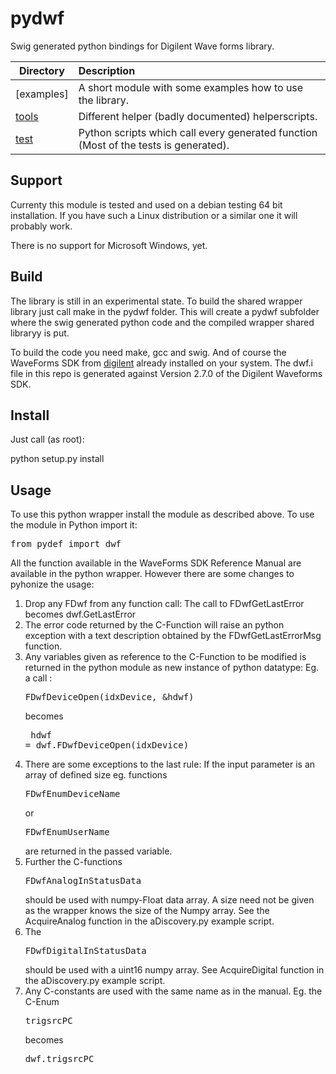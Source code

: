 pydwf
=====

Swig generated python bindings for Digilent Wave forms library.

| Directory   | Description                                                                                       |
| ------------|:--------------------------------------------------------------------------------------------------|
| [examples]  | A short module with some examples how to use the library.                                         |
| [tools]     | Different helper (badly documented) helperscripts.                                                |
| [test]      | Python scripts which call every generated function (Most of the tests is generated).              |


Support
-------
Currenty this module is tested and used on a debian testing 64 bit installation. If you have such a Linux distribution or a similar one it will probably work.

There is no support for Microsoft Windows, yet.

Build
-----
The library is still in an experimental state. To build the shared wrapper library just call make in the pydwf folder. This will create a pydwf subfolder where the swig generated python code and the compiled wrapper shared libraryy is put.

To build the code you need make, gcc and swig. And of course the WaveForms SDK from [digilent] already installed on your system. The dwf.i file in this repo is generated against Version 2.7.0 of the Digilent Waveforms SDK.

Install
-------
Just call (as root):

python setup.py install 

Usage
-----
To use this python wrapper install the module as described above. To use the module in Python import it:
<pre>
from pydef import dwf
</pre>
All the function available in the WaveForms SDK Reference Manual are available in the python wrapper. However there are some changes to pyhonize the usage:

1. Drop any FDwf from any function call: The call to FDwfGetLastError becomes dwf.GetLastError
2. The error code returned by the C-Function will raise an python exception with a text description obtained by the FDwfGetLastErrorMsg function.
3. Any variables given as reference to the C-Function to be modified is returned in the python module as new instance of python datatype: Eg. a call :<pre>FDwfDeviceOpen(idxDevice, &hdwf)</pre> becomes <pre> hdwf = dwf.FDwfDeviceOpen(idxDevice)</pre>
4. There are some exceptions to the last rule: If the input parameter is an array of defined size eg. functions <pre>FDwfEnumDeviceName</pre> or <pre>FDwfEnumUserName</pre> are returned in the passed variable.
5. Further the C-functions <pre>FDwfAnalogInStatusData</pre> should be used with numpy-Float data array. A size need not be given as the wrapper knows the size of the Numpy array. See the AcquireAnalog function in the aDiscovery.py example script.
6. The <pre>FDwfDigitalInStatusData</pre> should be used with a uint16 numpy array. See AcquireDigital function in the aDiscovery.py example script.
7. Any C-constants are used with the same name as in the manual. Eg. the C-Enum <pre>trigsrcPC</pre> becomes <pre>dwf.trigsrcPC</pre>



[tools]: https://github.com/tobbad/pydwf/tree/master/tools
[test]: https://github.com/tobbad/pydwf/tree/master/test
[waveforms]: http://www.digilentinc.com/Products/Detail.cfm?NavPath=2,66,849&Prod=WAVEFORMS
[digilent]: http://www.digilentinc.com/

